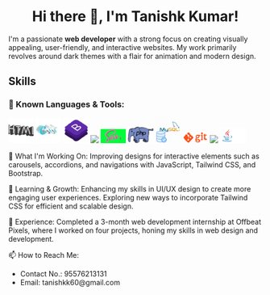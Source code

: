 <center><h1>Hi there 👋, I'm <b>Tanishk Kumar</b>!</h1></center>
<p>I'm a passionate <b>web developer</b> with a strong focus on creating visually appealing, user-friendly, and interactive websites. My work primarily revolves around dark themes with a flair for animation and modern design.</p>
<h2>Skills</h2>
<h3>🔧 Known Languages & Tools:</h3>
<div>
<img src="HTML.gif" width="10%" />
<img src="CSS.gif" width="10%" />
<img src="BOOTSTRAP.gif" width="10%" />
<img src="TAILWIND.gif" width="10%" />
<img src="SASS.gif" width="10%" />
<img src="PHP.gif" width="10%" />
<img src="MYSQL.gif" width="10%" />
<img src="GIT.gif" width="10%" />
<img src="MSOFFICE.gif" width="10%" />
<img src="JAVA.gif" width="10%" />
<!-- <p>add: Figma</p> -->
</div>
<p>🚀 What I'm Working On: Improving designs for interactive elements such as carousels, accordions, and navigations with JavaScript, Tailwind CSS, and Bootstrap.</p>
<p>🌱 Learning & Growth: Enhancing my skills in UI/UX design to create more engaging user experiences. Exploring new ways to incorporate Tailwind CSS for efficient and scalable design.</p>
<p>💼 Experience: Completed a 3-month web development internship at Offbeat Pixels, where I worked on four projects, honing my skills in web design and development.</p>
<p>📫 How to Reach Me:</p>
<ul>
  <li>Contact No.: 95576213131 </li>
  <li>Email: tanishkk60@gmail.com</li>
</ul>
